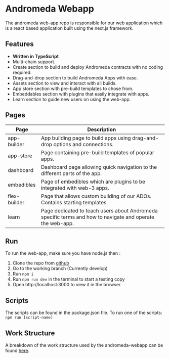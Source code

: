 # Andromeda Webapp

The andromeda web-app repo is responsible for our web application which is a react based application built using the next.js framework.

## Features

- **Written in TypeScript**
- Multi-chain support.
- Create section to build and deploy Andromeda contracts with no coding required.
- Drag-and-drop section to build Andromeda Apps with ease.
- Assets section to view and interact with all builds.
- App store section with pre-build templates to chose from. 
- Embeddables section with plugins that easily integrate with apps.
- Learn section to guide new users on using the web-app.

## Pages 

|Page|Description|
|---------------------------------------|------------------------------------------|
| app-builder| App building page to build apps using drag-and-drop options and connections.|
| app-store | Page containing pre-build templates of popular apps.|
| dashboard | Dashboard page allowing quick navigation to the different parts of the app. |
| embedibles| Page of embedibles which are plugins to be integrated with web-3 apps. |
| flex-builder | Page that allows custom building of our ADOs. Contains starting templates. |
| learn | Page dedicated to teach users about Andromeda specific terms and how to navigate and operate the web-app. |

## Run

To run the web-app, make sure you have node.js then :

1. Clone the repo from [github](https://github.com/andromedaprotocol/andromeda-webapp)
2. Go to the working branch (Currently develop)
3. Run `npm i` 
4. Run `npm run dev` in the terminal to start a testing copy
5. Open http://localhost:3000 to view it in the browser.

## Scripts

The scripts can be found in the package.json file. 
To run one of the scripts:
`npm run [script-name]`

## Work Structure 

A breakdown of the work structure used by the andromeda-webapp can be found [here](https://www.notion.so/Web-App-Folder-Structures-Explained-eeea31d4b0074b3faf37da6690896444).

